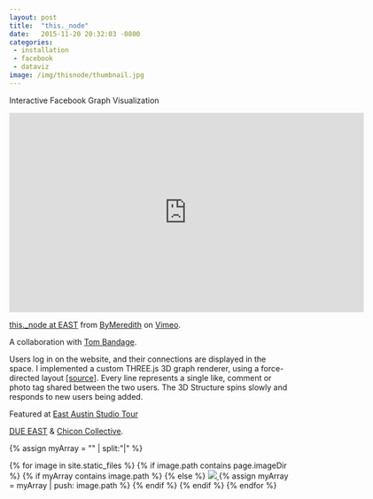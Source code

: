 ```yaml
---
layout: post
title:  "this._node"
date:   2015-11-20 20:32:03 -0800
categories: 
 - installation
 - facebook
 - dataviz
image: /img/thisnode/thumbnail.jpg
---
```


Interactive Facebook Graph Visualization  
<!--more-->

<iframe src="https://player.vimeo.com/video/150832778" width="640" height="360" frameborder="0" webkitallowfullscreen mozallowfullscreen allowfullscreen></iframe>
<p><a href="https://vimeo.com/150832778">this._node at EAST</a> from <a href="https://vimeo.com/bymeredith">ByMeredith</a> on <a  href="https://vimeo.com">Vimeo</a>.</p>




A collaboration with [Tom Bandage](http://www.tombandage.com/).

Users log in on the website, and their connections are displayed in the space. I implemented a custom THREE.js 3D graph renderer, using a force-directed layout [[source]](https://github.com/nshelton/3d-graph-vis). Every line represents a single like, comment or photo tag shared between the two users. The 3D Structure spins slowly and responds to new users being added.

Featured at [East Austin Studio Tour](http://east.bigmedium.org/)

[DUE EAST](http://east.bigmedium.org/due_east.html) & [Chicon Collective](http://chicon.co/).

<div class="gallery">
{% assign myArray = "" | split:"|"  %}

{% for image in site.static_files %}
  {% if image.path contains page.imageDir %}
  {% if myArray contains image.path %}
  {% else %}
<a href="{{image.path}}"> <img src="{{image.path}}"/> </a>
  {% assign myArray = myArray | push: image.path %}
  {% endif %}
  {% endif %}
{% endfor %}
</div>
